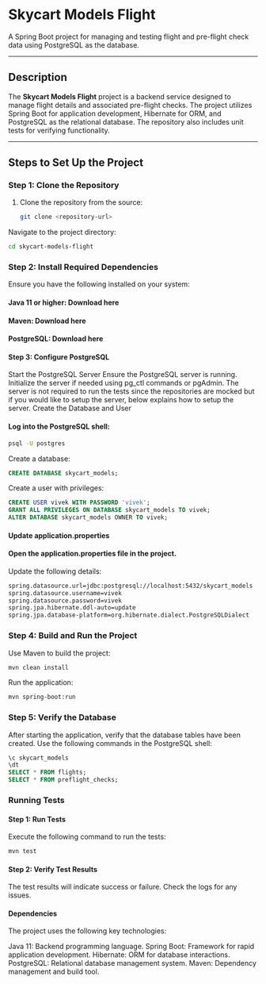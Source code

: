 # Skycart Models Flight

A Spring Boot project for managing and testing flight and pre-flight check data using PostgreSQL as the database.

---

## Description

The **Skycart Models Flight** project is a backend service designed to manage flight details and associated pre-flight checks. The project utilizes Spring Boot for application development, Hibernate for ORM, and PostgreSQL as the relational database. The repository also includes unit tests for verifying functionality.

---

## Steps to Set Up the Project

### Step 1: Clone the Repository
1. Clone the repository from the source:
   ```bash
   git clone <repository-url>
Navigate to the project directory:
   ```bash
   cd skycart-models-flight
   ```
### Step 2: Install Required Dependencies
Ensure you have the following installed on your system:

#### Java 11 or higher: Download here
#### Maven: Download here
#### PostgreSQL: Download here
#### Step 3: Configure PostgreSQL
Start the PostgreSQL Server
Ensure the PostgreSQL server is running.
Initialize the server if needed using pg_ctl commands or pgAdmin.
The server is not required to run the tests since the repositories are mocked but if you would like to setup the server, below explains how to setup the server. 
Create the Database and User

#### Log into the PostgreSQL shell:
```bash
psql -U postgres
```
Create a database:
```sql
CREATE DATABASE skycart_models;
```
Create a user with privileges:
```sql
CREATE USER vivek WITH PASSWORD 'vivek';
GRANT ALL PRIVILEGES ON DATABASE skycart_models TO vivek;
ALTER DATABASE skycart_models OWNER TO vivek;
```
#### Update application.properties
#### Open the application.properties file in the project.
Update the following details:
```bash
spring.datasource.url=jdbc:postgresql://localhost:5432/skycart_models
spring.datasource.username=vivek
spring.datasource.password=vivek
spring.jpa.hibernate.ddl-auto=update
spring.jpa.database-platform=org.hibernate.dialect.PostgreSQLDialect
```
### Step 4: Build and Run the Project
Use Maven to build the project:
```bash
mvn clean install
```
Run the application:
```bash
mvn spring-boot:run
```
### Step 5: Verify the Database
After starting the application, verify that the database tables have been created. Use the following commands in the PostgreSQL shell:
```sql
\c skycart_models
\dt
SELECT * FROM flights;
SELECT * FROM preflight_checks;
```
### Running Tests

#### Step 1: Run Tests
Execute the following command to run the tests:

```bash
mvn test
```
#### Step 2: Verify Test Results
The test results will indicate success or failure. Check the logs for any issues.

#### Dependencies
The project uses the following key technologies:

Java 11: Backend programming language.
Spring Boot: Framework for rapid application development.
Hibernate: ORM for database interactions.
PostgreSQL: Relational database management system.
Maven: Dependency management and build tool.
